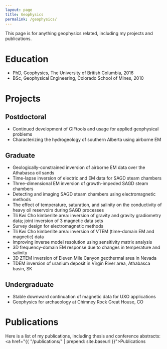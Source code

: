 ```yaml
---
layout: page
title: Geophysics
permalink: /geophysics/
---
```


This page is for anything geophysics related, including my projects and publications.

# Education

* PhD, Geophysics, The University of British Columbia, 2016
* BSc, Geophysical Engineering, Colorado School of Mines, 2010

# Projects

## Postdoctoral

* Continued development of GIFtools and usage for applied geophysical problems
* Characterizing the hydrogeology of southern Alberta using airborne EM

## Graduate

* Geologically-constrained inversion of airborne EM data over the Athabasca oil sands
* Time-lapse inversion of electric and EM data for SAGD steam chambers
* Three-dimensional EM inversion of growth-impeded SAGD steam chambers
* Detecting and imaging SAGD steam chambers using electromagnetic methods
* The effect of temperature, saturation, and salinity on the conductivity of heavy oil reservoirs during SAGD processes
* Tli Kwi Cho kimberlite area: inversion of gravity and gravity gradiometry data; joint inversion of 3 magnetic data sets
* Survey design for electromagnetic methods
* Tli Kwi Cho kimberlite area: inversion of VTEM (time-domain EM and magnetic) data
* Improving inverse model resolution using sensitivity matrix analysis
* 3D frequency-domain EM response due to changes in temperature and salinity
* 3D ZTEM inversion of Eleven Mile Canyon geothermal area in Nevada
* TDEM inversion of uranium deposit in Virgin River area, Athabasca basin, SK

## Undergraduate

* Stable downward continuation of magnetic data for UXO applications
* Geophysics for archaeology at Chimney Rock Great House, CO

# Publications

Here is a list of my publications, including thesis and conference abstracts: <a href="{{ "/publications/" | prepend: site.baseurl }}">Publications</a>



